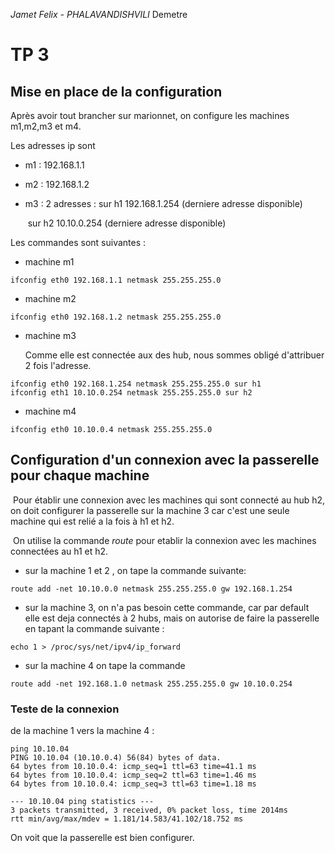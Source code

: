 *Jamet Felix - PHALAVANDISHVILI* Demetre

# TP 3 

## Mise en place de la configuration  

Après avoir tout brancher sur marionnet, on configure les machines m1,m2,m3 et  m4. 

Les adresses ip sont 

- m1 : 192.168.1.1 

- m2 : 192.168.1.2

- m3 : 2 adresses : sur h1 192.168.1.254 (derniere adresse disponible)

  ​			       sur h2 10.10.0.254 (derniere adresse disponible)	

Les commandes sont suivantes :

- machine m1

```
ifconfig eth0 192.168.1.1 netmask 255.255.255.0
```

- machine m2

```
ifconfig eth0 192.168.1.2 netmask 255.255.255.0
```

- machine m3

  Comme elle est connectée aux des hub, nous sommes obligé d'attribuer 2 fois l'adresse.

```
ifconfig eth0 192.168.1.254 netmask 255.255.255.0 sur h1
ifconfig eth1 10.1O.0.254 netmask 255.255.255.0 sur h2
```

- machine m4

```
ifconfig eth0 10.10.0.4 netmask 255.255.255.0
```



## Configuration d'un connexion avec la passerelle pour chaque machine

​	Pour établir une connexion avec les machines qui sont connecté au hub h2, on doit configurer la passerelle sur la machine 3 car c'est une seule machine qui est relié a la fois à h1 et h2.

​	On utilise la commande *route* pour etablir la connexion avec les machines connectées au h1 et h2.

- sur la machine  1 et 2 , on tape la commande suivante:

````
route add -net 10.10.0.0 netmask 255.255.255.0 gw 192.168.1.254
````

- sur la machine 3, on n'a pas besoin cette commande, car par default elle est deja connectés à 2 hubs, mais on autorise de faire la passerelle en tapant la commande suivante :

```
echo 1 > /proc/sys/net/ipv4/ip_forward
```

- sur la machine 4 on tape la commande 

````
route add -net 192.168.1.0 netmask 255.255.255.0 gw 10.10.0.254
````

### Teste de la connexion

de la machine 1 vers la machine 4 :

```
ping 10.10.04
PING 10.10.04 (10.10.0.4) 56(84) bytes of data.
64 bytes from 10.10.0.4: icmp_seq=1 ttl=63 time=41.1 ms
64 bytes from 10.10.0.4: icmp_seq=2 ttl=63 time=1.46 ms
64 bytes from 10.10.0.4: icmp_seq=3 ttl=63 time=1.18 ms

--- 10.10.04 ping statistics ---
3 packets transmitted, 3 received, 0% packet loss, time 2014ms
rtt min/avg/max/mdev = 1.181/14.583/41.102/18.752 ms
```

On voit que la passerelle est bien configurer.







